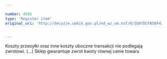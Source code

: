 ```yaml
---

number: 4585
type: 'Register item'
original_uri: 'http://decyzje.uokik.gov.pl/nd_wz_um.nsf/0/5DA7DCFB56F4381FC1257B5D00281108?OpenDocument'


---
```


Koszty przesyłki oraz inne koszty uboczne transakcji nie podlegają zwrotowi. (...) Sklep gwarantuje zwrot kwoty równej cenie towaru
